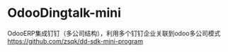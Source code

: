 # OdooDingtalk-mini

OdooERP集成钉钉（多公司结构），利用多个钉钉企业关联到odoo多公司模式
https://github.com/zsqk/dd-sdk-mini-program
